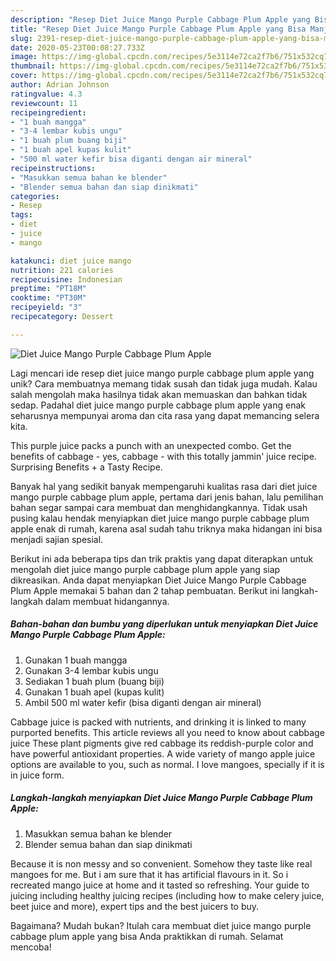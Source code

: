 ```yaml
---
description: "Resep Diet Juice Mango Purple Cabbage Plum Apple yang Bisa Manjain Lidah"
title: "Resep Diet Juice Mango Purple Cabbage Plum Apple yang Bisa Manjain Lidah"
slug: 2391-resep-diet-juice-mango-purple-cabbage-plum-apple-yang-bisa-manjain-lidah
date: 2020-05-23T00:08:27.733Z
image: https://img-global.cpcdn.com/recipes/5e3114e72ca2f7b6/751x532cq70/diet-juice-mango-purple-cabbage-plum-apple-foto-resep-utama.jpg
thumbnail: https://img-global.cpcdn.com/recipes/5e3114e72ca2f7b6/751x532cq70/diet-juice-mango-purple-cabbage-plum-apple-foto-resep-utama.jpg
cover: https://img-global.cpcdn.com/recipes/5e3114e72ca2f7b6/751x532cq70/diet-juice-mango-purple-cabbage-plum-apple-foto-resep-utama.jpg
author: Adrian Johnson
ratingvalue: 4.3
reviewcount: 11
recipeingredient:
- "1 buah mangga"
- "3-4 lembar kubis ungu"
- "1 buah plum buang biji"
- "1 buah apel kupas kulit"
- "500 ml water kefir bisa diganti dengan air mineral"
recipeinstructions:
- "Masukkan semua bahan ke blender"
- "Blender semua bahan dan siap dinikmati"
categories:
- Resep
tags:
- diet
- juice
- mango

katakunci: diet juice mango 
nutrition: 221 calories
recipecuisine: Indonesian
preptime: "PT18M"
cooktime: "PT30M"
recipeyield: "3"
recipecategory: Dessert

---
```



![Diet Juice Mango Purple Cabbage Plum Apple](https://img-global.cpcdn.com/recipes/5e3114e72ca2f7b6/751x532cq70/diet-juice-mango-purple-cabbage-plum-apple-foto-resep-utama.jpg)

Lagi mencari ide resep diet juice mango purple cabbage plum apple yang unik? Cara membuatnya memang tidak susah dan tidak juga mudah. Kalau salah mengolah maka hasilnya tidak akan memuaskan dan bahkan tidak sedap. Padahal diet juice mango purple cabbage plum apple yang enak seharusnya mempunyai aroma dan cita rasa yang dapat memancing selera kita.

This purple juice packs a punch with an unexpected combo. Get the benefits of cabbage - yes, cabbage - with this totally jammin&#39; juice recipe. Surprising Benefits + a Tasty Recipe.

Banyak hal yang sedikit banyak mempengaruhi kualitas rasa dari diet juice mango purple cabbage plum apple, pertama dari jenis bahan, lalu pemilihan bahan segar sampai cara membuat dan menghidangkannya. Tidak usah pusing kalau hendak menyiapkan diet juice mango purple cabbage plum apple enak di rumah, karena asal sudah tahu triknya maka hidangan ini bisa menjadi sajian spesial.


Berikut ini ada beberapa tips dan trik praktis yang dapat diterapkan untuk mengolah diet juice mango purple cabbage plum apple yang siap dikreasikan. Anda dapat menyiapkan Diet Juice Mango Purple Cabbage Plum Apple memakai 5 bahan dan 2 tahap pembuatan. Berikut ini langkah-langkah dalam membuat hidangannya.

<!--inarticleads1-->

##### Bahan-bahan dan bumbu yang diperlukan untuk menyiapkan Diet Juice Mango Purple Cabbage Plum Apple:

1. Gunakan 1 buah mangga
1. Gunakan 3-4 lembar kubis ungu
1. Sediakan 1 buah plum (buang biji)
1. Gunakan 1 buah apel (kupas kulit)
1. Ambil 500 ml water kefir (bisa diganti dengan air mineral)


Cabbage juice is packed with nutrients, and drinking it is linked to many purported benefits. This article reviews all you need to know about cabbage juice These plant pigments give red cabbage its reddish-purple color and have powerful antioxidant properties. A wide variety of mango apple juice options are available to you, such as normal. I love mangoes, specially if it is in juice form. 

<!--inarticleads2-->

##### Langkah-langkah menyiapkan Diet Juice Mango Purple Cabbage Plum Apple:

1. Masukkan semua bahan ke blender
1. Blender semua bahan dan siap dinikmati


Because it is non messy and so convenient. Somehow they taste like real mangoes for me. But i am sure that it has artificial flavours in it. So i recreated mango juice at home and it tasted so refreshing. Your guide to juicing including healthy juicing recipes (including how to make celery juice, beet juice and more), expert tips and the best juicers to buy. 

Bagaimana? Mudah bukan? Itulah cara membuat diet juice mango purple cabbage plum apple yang bisa Anda praktikkan di rumah. Selamat mencoba!
